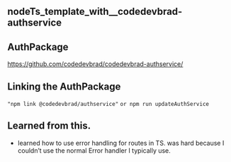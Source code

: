 
## nodeTs_template_with__codedevbrad-authservice

## AuthPackage
https://github.com/codedevbrad/codedevbrad-authservice/

## Linking the AuthPackage

`"npm link @codedevbrad/authservice"`
`or npm run updateAuthService`


## Learned from this.

* learned how to use error handling for routes in TS. was hard because I couldn’t use the normal Error handler I typically use.
